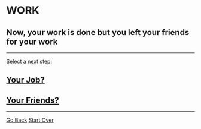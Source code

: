 # WORK
## Now, your work is done but you left your friends for your work
---
Select a next step:
## [Your Job?](choice1/goodend1.md)
## [Your Friends?](choice1/goodend2.md)
---
[Go Back](scene1.md)
[Start Over](../home.md)
